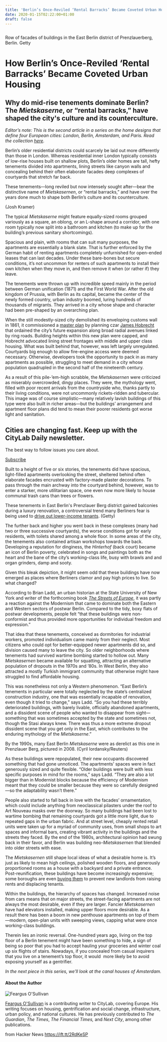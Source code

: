 ```yaml
---
title: 'Berlin’s Once-Reviled ‘Rental Barracks’ Became Coveted Urban Housing'
date: 2020-01-15T02:22:00+01:00
draft: false
---
```


<img src="https://cdn.citylab.com/media/img/citylab/2020/01/BerlinRentalBarracks1/300.jpg?mod=1578939282" alt="" />

Row of facades of buildings in the East Berlin district of Prenzlauerberg, Berlin. Getty

How Berlin’s Once-Reviled ‘Rental Barracks’ Became Coveted Urban Housing
========================================================================

Why do mid-rise tenements dominate Berlin? The _Mietskaserne_, or “rental barracks,” have shaped the city's culture and its counterculture.
-------------------------------------------------------------------------------------------------------------------------------------------

_Editor’s note: This is the second article in a series on the home designs that define four European cities: London, Berlin, Amsterdam, and Paris. Read the collection [here](https://www.citylab.com/special-report/iconic-european-floor-plans/)._

Berlin’s older residential districts could scarcely be laid out more differently than those in London. Whereas residential inner London typically consists of low-rise houses built on shallow plots, Berlin’s older homes are tall, hefty tenements divided into apartments, lining streets like canyon walls and concealing behind their often elaborate facades deep complexes of courtyards that stretch far back.

These tenements—long reviled but now intensely sought after—bear the distinctive name of _Mietskasernen_, or “rental barracks,” and have over the years done much to shape both Berlin’s culture and its counterculture.

(Josh Kramer)

The typical _Mietskaserne_ might feature equally-sized rooms grouped variously as a square, an oblong, or an L-shape around a corridor, with one room typically now split into a bathroom and kitchen (to make up for the building’s previous sanitary shortcomings).

Spacious and plain, with rooms that can suit many purposes, the apartments are essentially a blank slate. That is further enforced by the German habit of renting apartments completely unfurnished for open-ended leases that can last decades. Under these bare-bones but secure conditions, it’s not uncommon for renters of such apartments to install their own kitchen when they move in, and then remove it when (or rather if) they leave.

The tenements were thrown up with incredible speed mainly in the period between German unification (1871) and the First World War. After the old kingdom of Prussia, with Berlin as its capital, became the center of the newly formed country, urban industry boomed, luring hundreds of thousands of migrants. They arrived in a city whose shape and character had been pre-shaped by an overarching plan.

When the still modestly-sized city demolished its enveloping customs wall in 1861, it commissioned a [master plan](https://en.wikipedia.org/wiki/Hobrecht-Plan) by planning czar [James Hobrecht](https://en.wikipedia.org/wiki/James_Hobrecht) that ordained the city’s future expansion along broad radial avenues linked by ring roads. Building heights within this new plan were capped, and Hobrecht advocated lining street frontages with middle and upper class housing. What was built behind that, however, was left largely unregulated. Courtyards big enough to allow fire-engine access were deemed necessary. Otherwise, developers took the opportunity to pack in as many apartments as possible, struggling to meet demand in a city whose population quadrupled in the second half of the nineteenth century.

As a result of this pile-’em-high scrabble, the _Mietskasernen_ were criticized as miserably overcrowded, dingy places. They were, the mythology went, filled with poor recent arrivals from the countryside who, thanks partly to their living conditions, were not uncommonly rickets-ridden and tubercular. This image was of course simplistic—many relatively lavish buildings of this type were also built in richer areas—but the buildings’ arrangement and apartment floor plans did tend to mean their poorer residents got worse light and sanitation.

Cities are changing fast. Keep up with the **CityLab Daily** newsletter.
------------------------------------------------------------------------

The best way to follow issues you care about.

[Subscribe](http://link.mail.bloombergbusiness.com/join/4wm/citylab-daily&hash=b9b2681361bede0e1069ca238efb1ec2)

Built to a height of five or six stories, the tenements did have spacious, light-filled apartments overlooking the street, sheltered behind often elaborate facades encrusted with factory-made plaster decorations. To pass through the main archway into the courtyard behind, however, was to enter a starker, more utilitarian space, one even now more likely to house communal trash cans than trees or flowers.

These tenements in East Berlin's Prenzlauer Berg district gained balconies during a luxury renovation, a controversial trend many Berliners fear is being used to [drive out lower-income tenants](https://www.citylab.com/equity/2015/01/in-germany-renters-rights-trump-guest-bathrooms/384219/). (Getty)

The further back and higher you went back in these complexes (many had two or three successive courtyards), the worse conditions got for early residents, with toilets shared among a whole floor. In some areas of the city, the tenements also contained artisan workshops towards the back. Developing a reputation for dinginess, the _Hinterhof_ (back court) became an icon of Berlin poverty, celebrated in songs and paintings both as the heart and the bane of the city’s working-class life, busy with brawls and and organ grinders, damp and sooty.

Given this bleak depiction, it might seem odd that these buildings have now emerged as places where Berliners clamor and pay high prices to live. So what changed?

According to Brian Ladd, an urban historian at the State University of New York and writer of the forthcoming book [_The Streets of Europe_](https://www.press.uchicago.edu/ucp/books/book/chicago/S/bo46479771.html), it was partly a reaction against the Modernism that came to dominate both the Eastern and Western sectors of postwar Berlin. Compared to the tidy, boxy flats of postwar developments, people felt “that these buildings were non-conformist and thus provided more opportunities for individual freedom and expression.”

That idea that these tenements, conceived as dormitories for industrial workers, promoted individualism came mainly from their neglect. Most citizens who could opt for better-equipped newer apartments did so, and division caused many to leave the city. So older neighborhoods where tenements had survived wartime bombing started to hollow out. Many _Mietskasernen_ became available for squatting, attracting an alternative population of dropouts in the 1970s and ’80s. In West Berlin, they also attracted a mostly Turkish immigrant community that otherwise might have struggled to find affordable housing.

This was nonetheless not only a Western phenomenon. “East Berlin’s tenements in particular were totally neglected by the state’s centralized construction industry, one that was essentially incapable of renovation, even though it tried to change,” says Ladd. “So you had these terribly deteriorated buildings, with barely livable, officially abandoned apartments, and a dissident scene of people who wanted to disappear from sight—something that was sometimes accepted by the state and sometimes not, though the Stasi always knew. There was thus a more extreme dropout dissident scene that you get only in the East, which contributes to the enduring mythology of the _Mietskaserne_.”

By the 1990s, many East Berlin _Mietskaserne_ were as derelict as this one in Prenzlauer Berg, pictured in 2008. (Cyril Iordansky/Reuters)

As these buildings were repopulated, their new occupants discovered something that had gone unnoticed. The apartments’ spaces were in fact generously sized and quite flexible. “Older buildings were built with less specific purposes in mind for the rooms,” says Ladd. “They are also a lot bigger than in Modernist blocks because the efficiency of Modernism meant that they could be smaller because they were so carefully designed—so the adaptability wasn’t there.”

People also started to fall back in love with the facades’ ornamentation, which could include anything from neoclassical pilasters under the roof to Art Nouveau masks over the doorway. So many buildings had been lost to wartime bombing that remaining courtyards got a little more light, due to repeated gaps in the urban fabric. And at street level, cheaply rented retail units were taken up for a myriad of community uses, from small shops to art spaces and informal bars, creating vibrant activity in the buildings and the streets they faced. By the end of the 1980s, architectural opinion had swung back in their favor, and Berlin was building neo-_Mietskasernen_ that blended into older streets with ease.

The _Mietskasernen_ still shape local ideas of what a desirable home is. It’s just as likely to mean high ceilings, polished wooden floors, and generously proportioned rooms as a house with a backyard and a private entrance. Post-reunification, these buildings have become increasingly expensive; some boroughs are even [buying them](https://www.citylab.com/equity/2019/02/berlin-germany-housing-rent-how-much-price-landlord-policies/582898/) to prevent new landlords from raising rents and displacing tenants.

Within the buildings, the hierarchy of spaces has changed. Increased noise from cars means that on major streets, the street-facing apartments are not always the most desirable, even if they are larger. Fancier _Mietskasernen_ have had elevators installed, making upper floors more desirable. As a result there has been a boom in new penthouse apartments on top of them—modern, open-plan units with sweeping views, capping what were once working-class buildings.

Therein lies an ironic reversal. One-hundred years ago, living on the top floor of a Berlin tenement might have been something to hide, a sign of being so poor that you had to accept hauling your groceries and winter coal up six flights of stairs. Nowadays, if you concealed from casual inquirers that you live on a tenement’s top floor, it would  more likely be to avoid exposing yourself as a gentrifier.

_In the next piece in this series, we’ll look at the canal houses of Amsterdam._

#### About the Author

<img src="https://cdn.citylab.com/media/img/authors/o/feargus-osullivan/headshot/headshot.jpeg?mod=1522336450" alt="Feargus O'Sullivan " />

[Feargus O'Sullivan](https://www.citylab.com/authors/feargus-osullivan/) is a contributing writer to CityLab, covering Europe. His writing focuses on housing, gentrification and social change, infrastructure, urban policy, and national cultures. He has previously contributed to _The Guardian_, _The Times_, _The Financial Times,_ and _Next City_, among other publications.

  
  
from Hacker News https://ift.tt/2RdKeSP